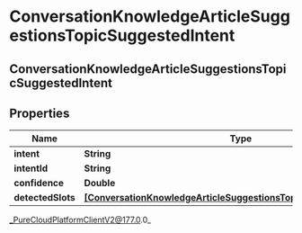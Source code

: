 # ConversationKnowledgeArticleSuggestionsTopicSuggestedIntent

## ConversationKnowledgeArticleSuggestionsTopicSuggestedIntent

## Properties

|Name | Type | Description | Notes|
|------------ | ------------- | ------------- | -------------|
| **intent** | **String** |  | [optional] |
| **intentId** | **String** |  | [optional] |
| **confidence** | **Double** |  | [optional] |
| **detectedSlots** | [**[ConversationKnowledgeArticleSuggestionsTopicSuggestedIntentSlot]**]([ConversationKnowledgeArticleSuggestionsTopicSuggestedIntentSlot]) |  | [optional] |



_PureCloudPlatformClientV2@177.0.0_
